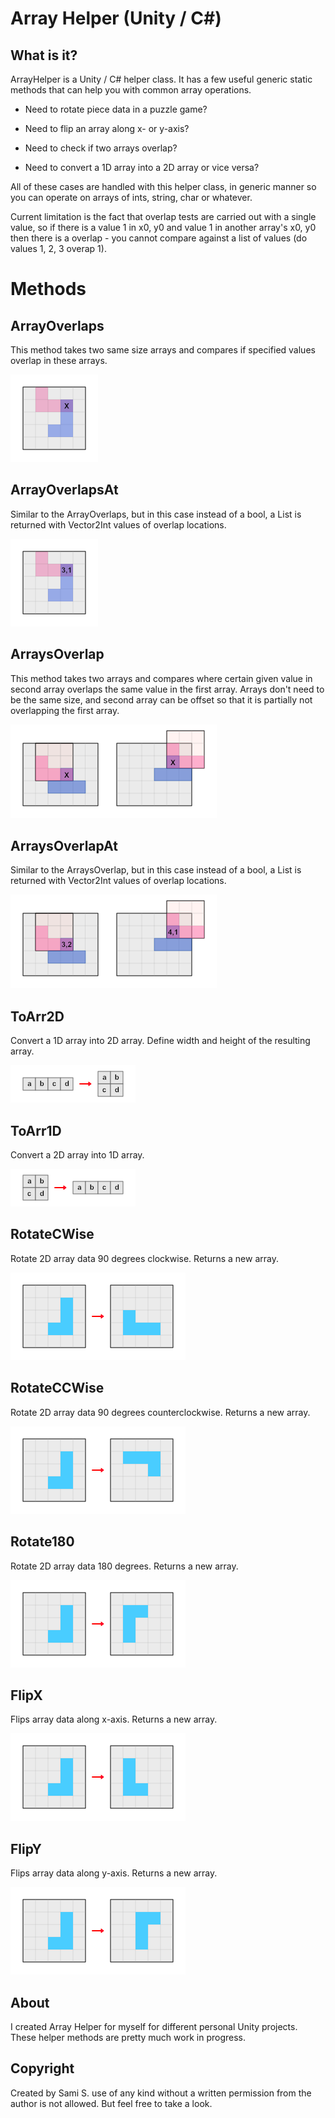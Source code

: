 # Array Helper (Unity / C#)


## What is it?
ArrayHelper is a Unity / C# helper class. It has a few useful generic static methods that can help you with common array operations. 

* Need to rotate piece data in a puzzle game? 

* Need to flip an array along x- or y-axis?

* Need to check if two arrays overlap?

* Need to convert a 1D array into a 2D array or vice versa?

All of these cases are handled with this helper class, in generic manner so you can operate on arrays of ints, string, char or whatever. 

Current limitation is the fact that overlap tests are carried out with a single value, so if there is a value 1 in x0, y0 and value 1 in another array's x0, y0 then there is a overlap - you cannot compare against a list of values (do values 1, 2, 3 overap 1).


# Methods

## ArrayOverlaps
This method takes two same size arrays and compares if specified values overlap in these arrays.

![ArrayOverlaps image](/doc/arrays_overlap.png)

## ArrayOverlapsAt
Similar to the ArrayOverlaps, but in this case instead of a bool, a List is returned with Vector2Int values of overlap locations.

![ArrayOverlaps image](/doc/arrays_overlap_at.png)


## ArraysOverlap
This method takes two arrays and compares where certain given value in second array overlaps the same value in the first array. Arrays don't need to be the same size, and second array can be offset so that it is partially not overlapping the first array.

![ArrayOverlaps image](/doc/array_overlaps.png)

## ArraysOverlapAt
Similar to the ArraysOverlap, but in this case instead of a bool, a List is returned with Vector2Int values of overlap locations.

![ArrayOverlaps image](/doc/array_overlaps_at.png)



## ToArr2D
Convert a 1D array into 2D array. Define width and height of the resulting array.

![ArrayOverlaps image](/doc/array1D_to_2D.png)


## ToArr1D
Convert a 2D array into 1D array.

![ArrayOverlaps image](/doc/array2D_to_array1D.png)


## RotateCWise
Rotate 2D array data 90 degrees clockwise. Returns a new array.

![ArrayOverlaps image](/doc/rotate_clockwise.png)


## RotateCCWise
Rotate 2D array data 90 degrees counterclockwise. Returns a new array.

![ArrayOverlaps image](/doc/rotate_counterclockwise.png)


## Rotate180
Rotate 2D array data 180 degrees. Returns a new array.

![ArrayOverlaps image](/doc/rotate_180.png)


## FlipX
Flips array data along x-axis. Returns a new array.

![ArrayOverlaps image](/doc/flip_horizontal.png)


## FlipY
Flips array data along y-axis. Returns a new array.

![ArrayOverlaps image](/doc/flip_vertical.png)


## About
I created Array Helper for myself for different personal Unity projects. These helper methods are pretty much work in progress.


## Copyright 
Created by Sami S. use of any kind without a written permission from the author is not allowed. But feel free to take a look.
